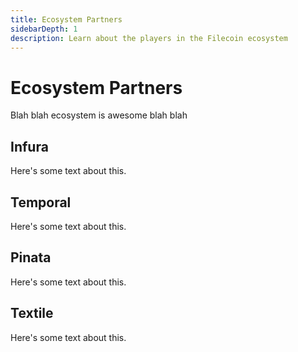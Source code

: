 ```yaml
---
title: Ecosystem Partners
sidebarDepth: 1
description: Learn about the players in the Filecoin ecosystem
---
```


# Ecosystem Partners

Blah blah ecosystem is awesome blah blah

## Infura

Here's some text about this.

## Temporal

Here's some text about this.

## Pinata

Here's some text about this.

## Textile

Here's some text about this.
